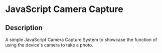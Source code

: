 # JavaScript Camera Capture

## Description
<p> 
  A simple JavaScript Camera Capture System to showcase the function of using the device's camera to take a photo.
</p>
